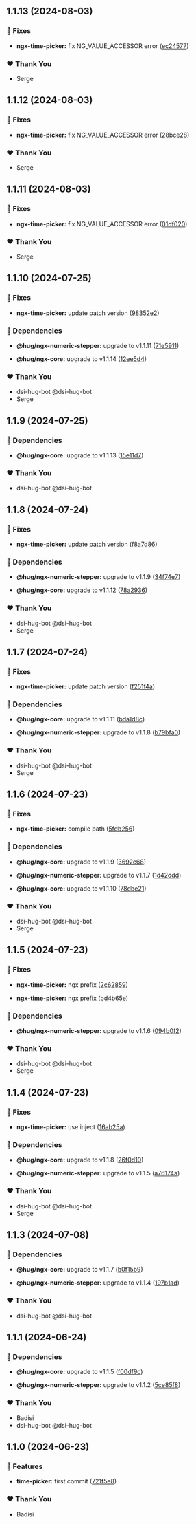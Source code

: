 ## 1.1.13 (2024-08-03)

### 🐛 Fixes

-   **ngx-time-picker:** fix NG_VALUE_ACCESSOR error ([ec24577](https://github.com/DSI-HUG/ngx-components/commit/ec24577))

### ❤️ Thank You

-   Serge

## 1.1.12 (2024-08-03)

### 🐛 Fixes

-   **ngx-time-picker:** fix NG_VALUE_ACCESSOR error ([28bce28](https://github.com/DSI-HUG/ngx-components/commit/28bce28))

### ❤️ Thank You

-   Serge

## 1.1.11 (2024-08-03)

### 🐛 Fixes

-   **ngx-time-picker:** fix NG_VALUE_ACCESSOR error ([01df020](https://github.com/DSI-HUG/ngx-components/commit/01df020))

### ❤️ Thank You

-   Serge

## 1.1.10 (2024-07-25)

### 🐛 Fixes

-   **ngx-time-picker:** update patch version ([98352e2](https://github.com/DSI-HUG/ngx-components/commit/98352e2))

### 🌱 Dependencies

-   **@hug/ngx-numeric-stepper:** upgrade to v1.1.11 ([71e5911](https://github.com/DSI-HUG/ngx-components/commit/71e5911))

-   **@hug/ngx-core:** upgrade to v1.1.14 ([12ee5d4](https://github.com/DSI-HUG/ngx-components/commit/12ee5d4))

### ❤️ Thank You

-   dsi-hug-bot @dsi-hug-bot
-   Serge

## 1.1.9 (2024-07-25)

### 🌱 Dependencies

-   **@hug/ngx-core:** upgrade to v1.1.13 ([15e11d7](https://github.com/DSI-HUG/ngx-components/commit/15e11d7))

### ❤️ Thank You

-   dsi-hug-bot @dsi-hug-bot

## 1.1.8 (2024-07-24)

### 🐛 Fixes

-   **ngx-time-picker:** update patch version ([f8a7d86](https://github.com/DSI-HUG/ngx-components/commit/f8a7d86))

### 🌱 Dependencies

-   **@hug/ngx-numeric-stepper:** upgrade to v1.1.9 ([34f74e7](https://github.com/DSI-HUG/ngx-components/commit/34f74e7))

-   **@hug/ngx-core:** upgrade to v1.1.12 ([78a2936](https://github.com/DSI-HUG/ngx-components/commit/78a2936))

### ❤️ Thank You

-   dsi-hug-bot @dsi-hug-bot
-   Serge

## 1.1.7 (2024-07-24)

### 🐛 Fixes

-   **ngx-time-picker:** update patch version ([f251f4a](https://github.com/DSI-HUG/ngx-components/commit/f251f4a))

### 🌱 Dependencies

-   **@hug/ngx-core:** upgrade to v1.1.11 ([bda1d8c](https://github.com/DSI-HUG/ngx-components/commit/bda1d8c))

-   **@hug/ngx-numeric-stepper:** upgrade to v1.1.8 ([b79bfa0](https://github.com/DSI-HUG/ngx-components/commit/b79bfa0))

### ❤️ Thank You

-   dsi-hug-bot @dsi-hug-bot
-   Serge

## 1.1.6 (2024-07-23)

### 🐛 Fixes

-   **ngx-time-picker:** compile path ([5fdb256](https://github.com/DSI-HUG/ngx-components/commit/5fdb256))

### 🌱 Dependencies

-   **@hug/ngx-core:** upgrade to v1.1.9 ([3692c68](https://github.com/DSI-HUG/ngx-components/commit/3692c68))

-   **@hug/ngx-numeric-stepper:** upgrade to v1.1.7 ([1d42ddd](https://github.com/DSI-HUG/ngx-components/commit/1d42ddd))

-   **@hug/ngx-core:** upgrade to v1.1.10 ([78dbe21](https://github.com/DSI-HUG/ngx-components/commit/78dbe21))

### ❤️ Thank You

-   dsi-hug-bot @dsi-hug-bot
-   Serge

## 1.1.5 (2024-07-23)

### 🐛 Fixes

-   **ngx-time-picker:** ngx prefix ([2c62859](https://github.com/DSI-HUG/ngx-components/commit/2c62859))

-   **ngx-time-picker:** ngx prefix ([bd4b65e](https://github.com/DSI-HUG/ngx-components/commit/bd4b65e))

### 🌱 Dependencies

-   **@hug/ngx-numeric-stepper:** upgrade to v1.1.6 ([094b0f2](https://github.com/DSI-HUG/ngx-components/commit/094b0f2))

### ❤️ Thank You

-   dsi-hug-bot @dsi-hug-bot
-   Serge

## 1.1.4 (2024-07-23)

### 🐛 Fixes

-   **ngx-time-picker:** use inject ([16ab25a](https://github.com/DSI-HUG/ngx-components/commit/16ab25a))

### 🌱 Dependencies

-   **@hug/ngx-core:** upgrade to v1.1.8 ([26f0d10](https://github.com/DSI-HUG/ngx-components/commit/26f0d10))

-   **@hug/ngx-numeric-stepper:** upgrade to v1.1.5 ([a76174a](https://github.com/DSI-HUG/ngx-components/commit/a76174a))

### ❤️ Thank You

-   dsi-hug-bot @dsi-hug-bot
-   Serge

## 1.1.3 (2024-07-08)

### 🌱 Dependencies

-   **@hug/ngx-core:** upgrade to v1.1.7 ([b0f15b9](https://github.com/DSI-HUG/ngx-components/commit/b0f15b9))

-   **@hug/ngx-numeric-stepper:** upgrade to v1.1.4 ([197b1ad](https://github.com/DSI-HUG/ngx-components/commit/197b1ad))

### ❤️ Thank You

-   dsi-hug-bot @dsi-hug-bot

## 1.1.1 (2024-06-24)

### 🌱 Dependencies

-   **@hug/ngx-core:** upgrade to v1.1.5 ([f00df9c](https://github.com/DSI-HUG/ngx-components/commit/f00df9c))

-   **@hug/ngx-numeric-stepper:** upgrade to v1.1.2 ([5ce85f8](https://github.com/DSI-HUG/ngx-components/commit/5ce85f8))

### ❤️ Thank You

-   Badisi
-   dsi-hug-bot @dsi-hug-bot

## 1.1.0 (2024-06-23)

### 🚀 Features

-   **time-picker:** first commit ([721f5e8](https://github.com/DSI-HUG/ngx-components/commit/721f5e8))

### ❤️ Thank You

-   Badisi

